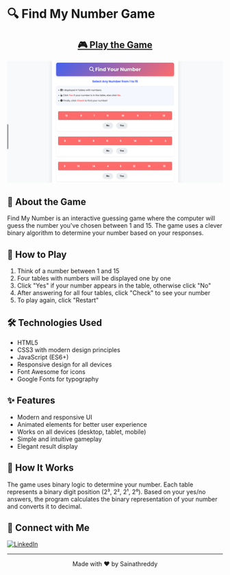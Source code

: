 # 🔍 Find My Number Game

<div align="center">

## [🎮 Play the Game](https://sainath-666.github.io/FindMyNumber_Game//)

![Game Preview](image.png)

</div>

## 📝 About the Game

Find My Number is an interactive guessing game where the computer will guess the number you've chosen between 1 and 15. The game uses a clever binary algorithm to determine your number based on your responses.

## 🎯 How to Play

1. Think of a number between 1 and 15
2. Four tables with numbers will be displayed one by one
3. Click "Yes" if your number appears in the table, otherwise click "No"
4. After answering for all four tables, click "Check" to see your number
5. To play again, click "Restart"

## 🛠️ Technologies Used

- HTML5
- CSS3 with modern design principles
- JavaScript (ES6+)
- Responsive design for all devices
- Font Awesome for icons
- Google Fonts for typography

## ✨ Features

- Modern and responsive UI
- Animated elements for better user experience
- Works on all devices (desktop, tablet, mobile)
- Simple and intuitive gameplay
- Elegant result display

## 🧠 How It Works

The game uses binary logic to determine your number. Each table represents a binary digit position (2³, 2², 2¹, 2⁰). Based on your yes/no answers, the program calculates the binary representation of your number and converts it to decimal.

## 🔗 Connect with Me

[![LinkedIn](https://img.shields.io/badge/LinkedIn-0077B5?style=for-the-badge&logo=linkedin&logoColor=white)](https://www.linkedin.com/in/sainath666)

---

<div align="center">
  <p>Made with ❤️ by Sainathreddy</p>
</div>
